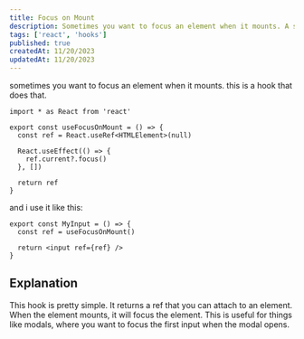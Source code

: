 ```yaml
---
title: Focus on Mount
description: Sometimes you want to focus an element when it mounts. A simple hook to do that.
tags: ['react', 'hooks']
published: true
createdAt: 11/20/2023
updatedAt: 11/20/2023
---
```


sometimes you want to focus an element when it mounts. this is a hook that does that.

```tsx
import * as React from 'react'

export const useFocusOnMount = () => {
  const ref = React.useRef<HTMLElement>(null)

  React.useEffect(() => {
    ref.current?.focus()
  }, [])

  return ref
}
```

and i use it like this:

```tsx
export const MyInput = () => {
  const ref = useFocusOnMount()

  return <input ref={ref} />
}
```

## Explanation

This hook is pretty simple. It returns a ref that you can attach to an element. When the element mounts, it will focus the element. This is useful for things like modals, where you want to focus the first input when the modal opens.
